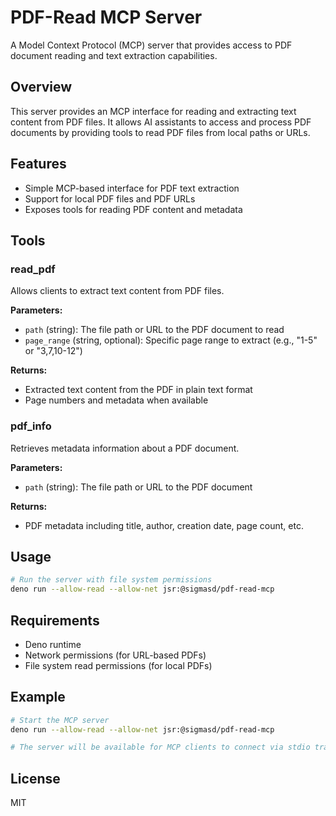 # PDF-Read MCP Server

A Model Context Protocol (MCP) server that provides access to PDF document
reading and text extraction capabilities.

## Overview

This server provides an MCP interface for reading and extracting text content
from PDF files. It allows AI assistants to access and process PDF documents by
providing tools to read PDF files from local paths or URLs.

## Features

- Simple MCP-based interface for PDF text extraction
- Support for local PDF files and PDF URLs
- Exposes tools for reading PDF content and metadata

## Tools

### read_pdf

Allows clients to extract text content from PDF files.

**Parameters:**

- `path` (string): The file path or URL to the PDF document to read
- `page_range` (string, optional): Specific page range to extract (e.g., "1-5"
  or "3,7,10-12")

**Returns:**

- Extracted text content from the PDF in plain text format
- Page numbers and metadata when available

### pdf_info

Retrieves metadata information about a PDF document.

**Parameters:**

- `path` (string): The file path or URL to the PDF document

**Returns:**

- PDF metadata including title, author, creation date, page count, etc.

## Usage

```bash
# Run the server with file system permissions
deno run --allow-read --allow-net jsr:@sigmasd/pdf-read-mcp
```

## Requirements

- Deno runtime
- Network permissions (for URL-based PDFs)
- File system read permissions (for local PDFs)

## Example

```bash
# Start the MCP server
deno run --allow-read --allow-net jsr:@sigmasd/pdf-read-mcp

# The server will be available for MCP clients to connect via stdio transport
```

## License

MIT
